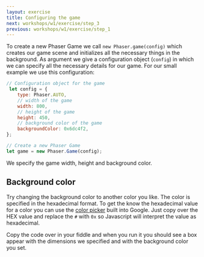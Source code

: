 ```yaml
---
layout: exercise
title: Configuring the game
next: workshops/w1/exercise/step_3
previous: workshops/w1/exercise/step_1
---
```


To create a new Phaser Game we call `new Phaser.game(config)` which creates our game scene and initializes all the necessary things in the background.
As argument we give a configuration object (`config`) in which we can specify all the necessary details for our game. 
For our small example we use this configuration:
```javascript
// Configuration object for the game
 let config = {
    type: Phaser.AUTO,
    // width of the game
    width: 800,
    // height of the game
    height: 450,
    // background color of the game
    backgroundColor: 0x6dc4f2,
};

// Create a new Phaser Game
let game = new Phaser.Game(config);
```
We specify the game width, height and background color. 
## Background color
Try changing the background color to another color you like.
The color is specified in the hexadecimal format. 
To get the know the hexadecimal value for a color you can use the <a href="https://www.google.com/search?q=color+picker" target='_blank'>color picker</a> built into Google.
Just copy over the HEX value and replace the `#` with `0x` so Javascript will interpret the value as hexadecimal.  

Copy the code over in your fiddle and when you run it you should see a box appear with the dimensions we specified and with the background color you set.